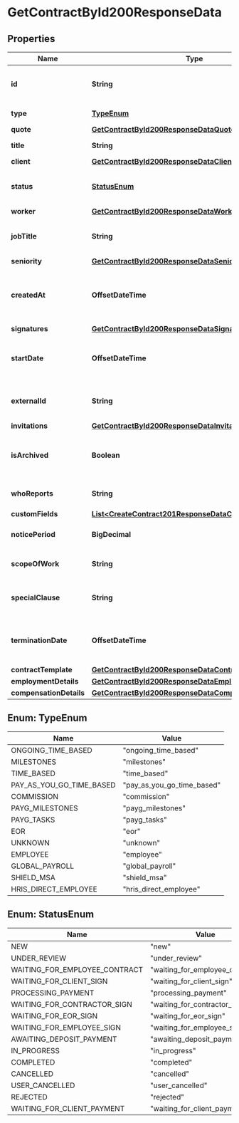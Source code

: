 

# GetContractById200ResponseData


## Properties

| Name | Type | Description | Notes |
|------------ | ------------- | ------------- | -------------|
|**id** | **String** | Unique identifier for the contract. |  |
|**type** | [**TypeEnum**](#TypeEnum) | Type of a contract. |  |
|**quote** | [**GetContractById200ResponseDataQuote**](GetContractById200ResponseDataQuote.md) |  |  [optional] |
|**title** | **String** | Title of the contract. |  |
|**client** | [**GetContractById200ResponseDataClient**](GetContractById200ResponseDataClient.md) |  |  |
|**status** | [**StatusEnum**](#StatusEnum) | Status of a contract in Deel workflow. |  |
|**worker** | [**GetContractById200ResponseDataWorker**](GetContractById200ResponseDataWorker.md) |  |  |
|**jobTitle** | **String** | Job title associated with the contract. |  |
|**seniority** | [**GetContractById200ResponseDataSeniority**](GetContractById200ResponseDataSeniority.md) |  |  |
|**createdAt** | **OffsetDateTime** | Date and time when the contract was created. |  |
|**signatures** | [**GetContractById200ResponseDataSignatures**](GetContractById200ResponseDataSignatures.md) |  |  |
|**startDate** | **OffsetDateTime** | Date and time when the contract starts. |  |
|**externalId** | **String** | External identifier of the contract. |  [optional] |
|**invitations** | [**GetContractById200ResponseDataInvitations**](GetContractById200ResponseDataInvitations.md) |  |  |
|**isArchived** | **Boolean** | Flag to indicate if the contract is archived. |  |
|**whoReports** | **String** | Who reports the hours. |  [optional] |
|**customFields** | [**List&lt;CreateContract201ResponseDataCustomFieldsInner&gt;**](CreateContract201ResponseDataCustomFieldsInner.md) |  |  [optional] |
|**noticePeriod** | **BigDecimal** | Notice period in days. |  [optional] |
|**scopeOfWork** | **String** | Scope of work of the contract. |  [optional] |
|**specialClause** | **String** | Special clause of the contract. |  |
|**terminationDate** | **OffsetDateTime** | Date and time when the contract ends. |  |
|**contractTemplate** | [**GetContractById200ResponseDataContractTemplate**](GetContractById200ResponseDataContractTemplate.md) |  |  [optional] |
|**employmentDetails** | [**GetContractById200ResponseDataEmploymentDetails**](GetContractById200ResponseDataEmploymentDetails.md) |  |  |
|**compensationDetails** | [**GetContractById200ResponseDataCompensationDetails**](GetContractById200ResponseDataCompensationDetails.md) |  |  |



## Enum: TypeEnum

| Name | Value |
|---- | -----|
| ONGOING_TIME_BASED | &quot;ongoing_time_based&quot; |
| MILESTONES | &quot;milestones&quot; |
| TIME_BASED | &quot;time_based&quot; |
| PAY_AS_YOU_GO_TIME_BASED | &quot;pay_as_you_go_time_based&quot; |
| COMMISSION | &quot;commission&quot; |
| PAYG_MILESTONES | &quot;payg_milestones&quot; |
| PAYG_TASKS | &quot;payg_tasks&quot; |
| EOR | &quot;eor&quot; |
| UNKNOWN | &quot;unknown&quot; |
| EMPLOYEE | &quot;employee&quot; |
| GLOBAL_PAYROLL | &quot;global_payroll&quot; |
| SHIELD_MSA | &quot;shield_msa&quot; |
| HRIS_DIRECT_EMPLOYEE | &quot;hris_direct_employee&quot; |



## Enum: StatusEnum

| Name | Value |
|---- | -----|
| NEW | &quot;new&quot; |
| UNDER_REVIEW | &quot;under_review&quot; |
| WAITING_FOR_EMPLOYEE_CONTRACT | &quot;waiting_for_employee_contract&quot; |
| WAITING_FOR_CLIENT_SIGN | &quot;waiting_for_client_sign&quot; |
| PROCESSING_PAYMENT | &quot;processing_payment&quot; |
| WAITING_FOR_CONTRACTOR_SIGN | &quot;waiting_for_contractor_sign&quot; |
| WAITING_FOR_EOR_SIGN | &quot;waiting_for_eor_sign&quot; |
| WAITING_FOR_EMPLOYEE_SIGN | &quot;waiting_for_employee_sign&quot; |
| AWAITING_DEPOSIT_PAYMENT | &quot;awaiting_deposit_payment&quot; |
| IN_PROGRESS | &quot;in_progress&quot; |
| COMPLETED | &quot;completed&quot; |
| CANCELLED | &quot;cancelled&quot; |
| USER_CANCELLED | &quot;user_cancelled&quot; |
| REJECTED | &quot;rejected&quot; |
| WAITING_FOR_CLIENT_PAYMENT | &quot;waiting_for_client_payment&quot; |




